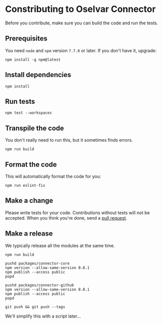 # Constributing to Oselvar Connector

Before you contribute, make sure you can build the code and run the tests.

## Prerequisites

You need `node` and `npm` version `7.7.0` or later. If you don't have it, upgrade:

    npm install -g npm@latest

## Install dependencies

    npm install

## Run tests

    npm test --workspaces

## Transpile the code

You don't really need to run this, but it sometimes finds errors.

    npm run build

## Format the code

This will automatically format the code for you:

    npm run eslint-fix

## Make a change

Please write tests for your code. Contributions without tests will not be accepted.
When you think you're done, send a [pull request](https://docs.github.com/en/github/collaborating-with-issues-and-pull-requests/creating-a-pull-request).

## Make a release

We typically release all the modules at the same time.

    npm run build
    
    pushd packages/connector-core
    npm version --allow-same-version 0.0.1
    npm publish --access public
    popd

    pushd packages/connector-github
    npm version --allow-same-version 0.0.1
    npm publish --access public
    popd

    git push && git push --tags

We'll simplify this with a script later...